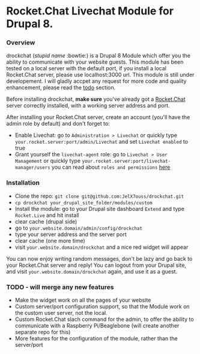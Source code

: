# Rocket.Chat Livechat Module for Drupal 8.



### Overview

drockchat (_stupid name_ :bowtie:) is a Drupal 8 Module which offer you the ability to communicate with your website guests. This module has been tested on a local server with the default port, if you install a local Rocket.Chat server, please use localhost:3000 url.
This module is still under developement. I will gladly accpet any request for more code and quality enhancement, please read the [todo](https://github.com/JelX7ouss/drockchat#todo) section.

Before installing drockchat, **make sure** you've already got a [Rocket.Chat](https://github.com/RocketChat/Rocket.Chat) server correctly installed, with a working server address and port.

After installing your Rocket.Chat server, create an account (you'll have the admin role by default) and don't forget to:
- Enable Livechat: go to `Administration > Livechat` or quickly type `your.rocket.server:port/admin/Livechat` and set `Livechat enabled` to true
- Grant yourself the `livechat-agent` role: go to `Livechat > User Management` or quickly type `your.rocket.server:port/livechat-manager/users` you can read about `roles and permissions` [here](https://github.com/RocketChat/Rocket.Chat/wiki/Roles-and-Permissions)

### Installation

- Clone the repo: `git clone git@github.com:JelX7ouss/drockchat.git`
- `cp drockchat your_drupal_site_folder/modules/custom`
- Install the module: go to your Drupal site dashboard `Extend` and type `Rocket.Live` and hit install
- clear cache (drupal side)
- go to `your.website.domain/admin/config/drockchat`
- type your server address and the server port
- clear cache (one more time)
- visit `your.website.domain/drockchat` and a nice red widget will appear

You can now enjoy writing random messages, don't be lazy and go back to your Rocket.Chat server and reply!
You can logout from your Drupal site, and visit `your.website.domain/drockchat` again, and use it as a guest.


### TODO - will merge any new features

- Make the widget work on all the pages of your website
- Custom server/port configuration support, so that the Module work on the custom user server, not the local.
- Custom Rocket.Chat slach command for the admin, to offer the ability to communicate with a Raspberry Pi/Beaglebone (will create another separate repo for this)
- More features for the configuration of the module, rather than the server/port
